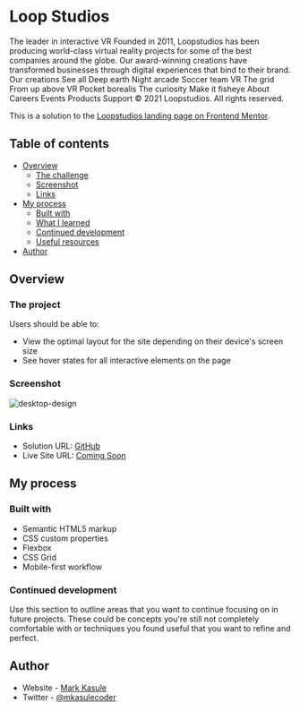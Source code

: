 # Loop Studios
The leader in interactive VR Founded in 2011, Loopstudios has been producing world-class virtual reality projects for some of the best companies around the globe. Our award-winning creations have transformed businesses through digital experiences that bind to their brand. Our creations See all Deep earth Night arcade Soccer team VR The grid From up above VR Pocket borealis The curiosity Make it fisheye About Careers Events Products Support © 2021 Loopstudios. All rights reserved.

This is a solution to the [Loopstudios landing page on Frontend Mentor](https://www.frontendmentor.io/challenges/loopstudios-landing-page-N88J5Onjw).

## Table of contents

- [Overview](#overview)
  - [The challenge](#the-challenge)
  - [Screenshot](#screenshot)
  - [Links](#links)
- [My process](#my-process)
  - [Built with](#built-with)
  - [What I learned](#what-i-learned)
  - [Continued development](#continued-development)
  - [Useful resources](#useful-resources)
- [Author](#markkasule)


## Overview

### The project

Users should be able to:

- View the optimal layout for the site depending on their device's screen size
- See hover states for all interactive elements on the page

### Screenshot

![desktop-design](https://user-images.githubusercontent.com/31680529/162809552-32f8a990-941a-45d6-9df5-21176ba58fbd.jpg)

### Links

- Solution URL: [GitHub](https://github.com/casulemarc/loopstudios)
- Live Site URL: [Coming Soon](#)

## My process

### Built with

- Semantic HTML5 markup
- CSS custom properties
- Flexbox
- CSS Grid
- Mobile-first workflow

### Continued development

Use this section to outline areas that you want to continue focusing on in future projects. These could be concepts you're still not completely comfortable with or techniques you found useful that you want to refine and perfect.


## Author

- Website - [Mark Kasule](https://www.mlkasule.com)
- Twitter - [@mkasulecoder](https://www.twitter.com/mkasulecoder)


